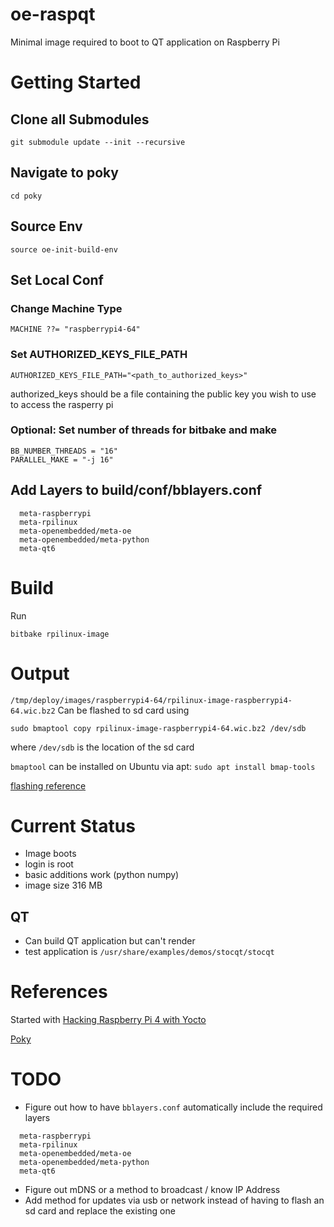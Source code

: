 # oe-raspqt
Minimal image required to boot to QT application on Raspberry Pi

# Getting Started
## Clone all Submodules
```
git submodule update --init --recursive
```

## Navigate to poky
````
cd poky
````

## Source Env
````
source oe-init-build-env
````

## Set Local Conf

### Change Machine Type
```
MACHINE ??= "raspberrypi4-64"
``` 

### Set AUTHORIZED_KEYS_FILE_PATH
```
AUTHORIZED_KEYS_FILE_PATH="<path_to_authorized_keys>"
```
authorized_keys should be a file containing the public key you wish to use to access the rasperry pi

### Optional: Set number of threads for bitbake and make
```
BB_NUMBER_THREADS = "16"
PARALLEL_MAKE = "-j 16"
```

## Add Layers to build/conf/bblayers.conf
```
  meta-raspberrypi
  meta-rpilinux
  meta-openembedded/meta-oe
  meta-openembedded/meta-python
  meta-qt6
```

# Build
Run

```
bitbake rpilinux-image
```

# Output
`/tmp/deploy/images/raspberrypi4-64/rpilinux-image-raspberrypi4-64.wic.bz2`
Can be flashed to sd card using
```
sudo bmaptool copy rpilinux-image-raspberrypi4-64.wic.bz2 /dev/sdb
```
where `/dev/sdb` is the location of the sd card

`bmaptool` can be installed on Ubuntu via apt:
`sudo apt install bmap-tools`

[flashing reference](https://github.com/agherzan/meta-raspberrypi/issues/637)

# Current Status
* Image boots
* login is root
* basic additions work (python numpy)
* image size 316 MB

## QT
* Can build QT application but can't render
* test application is `/usr/share/examples/demos/stocqt/stocqt`

# References
Started with [Hacking Raspberry Pi 4 with Yocto](https://lancesimms.com/RaspberryPi/HackingRaspberryPi4WithYocto_Introduction.html)

[Poky](https://git.yoctoproject.org/poky)

# TODO
* Figure out how to have `bblayers.conf` automatically include the required layers
```
  meta-raspberrypi
  meta-rpilinux
  meta-openembedded/meta-oe
  meta-openembedded/meta-python
  meta-qt6
```

* Figure out mDNS or a method to broadcast / know IP Address
* Add method for updates via usb or network instead of having to flash an sd card and replace the existing one
